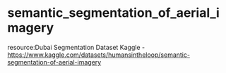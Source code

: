 # semantic_segmentation_of_aerial_imagery
resource:Dubai Segmentation Dataset Kaggle - https://www.kaggle.com/datasets/humansintheloop/semantic-segmentation-of-aerial-imagery
